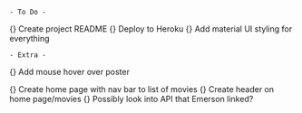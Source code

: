     - To Do - 
{} Create project README
{} Deploy to Heroku
{} Add material UI styling for everything

    - Extra - 
{} Add mouse hover over poster

{} Create home page with nav bar to list of movies
{} Create header on home page/movies 
{} Possibly look into API that Emerson linked?
